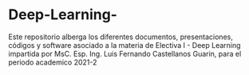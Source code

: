 # Deep-Learning-
Este repositorio alberga los diferentes documentos, presentaciones, códigos y software asociado a la materia de Electiva I - Deep Learning impartida por MsC. Esp. Ing. Luis Fernando Castellanos Guarin, para el periodo academico 2021-2

